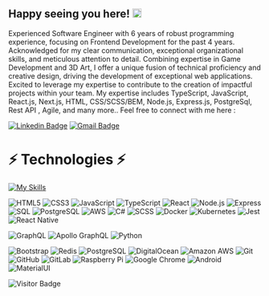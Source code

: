 ## Happy seeing you here! <img src="https://raw.githubusercontent.com/aemmadi/aemmadi/master/wave.gif" width="18">

Experienced Software Engineer with 6 years of robust programming experience, focusing on Frontend Development for the past 4 years. Acknowledged for my clear communication, exceptional organizational skills, and meticulous attention to detail. 
Combining expertise in Game Development and 3D Art, I offer a unique fusion of technical proficiency and creative design, driving the development of exceptional web applications. 
Excited to leverage my expertise to contribute to the creation of impactful projects within your team.
My expertise includes TypeScript, JavaScript, React.js, Next.js, HTML, CSS/SCSS/BEM, Node.js, Express.js, PostgreSql, Rest API , Agile, and many more.. Feel free to connect with me here :

[![Linkedin Badge](https://img.shields.io/badge/-nicusoriorga-blue?style=plastic&logo=Linkedin&logoColor=white&link=https://www.linkedin.com/in/nicusor-iorga/)](https://www.linkedin.com/in/nicusor-iorga/)
[![Gmail Badge](https://img.shields.io/badge/-nicu.irg@gmail.com-c14438?style=plastic&logo=Gmail&logoColor=white&link=mailto:nicu.irg@gmail.com)](mailto:nicu.irg@gmail.com)

# ⚡ Technologies ⚡

[![My Skills](https://skillicons.dev/icons?i=js,cs,html,css,aws,babel,blender,docker,dotnet,arduino,express,figma,git,github,graphql,jest)](https://skillicons.dev)

![HTML5](https://img.shields.io/badge/-HTML5-E34F26?style=flat-square&logo=html5&logoColor=white)
![CSS3](https://img.shields.io/badge/-CSS3-1572B6?style=flat-square&logo=css3)
![JavaScript](https://img.shields.io/badge/-JavaScript-F7DF1E?style=flat-square&logo=javascript&logoColor=black)
![TypeScript](https://img.shields.io/badge/-TypeScript-3178C6?style=flat-square&logo=typescript&logoColor=white)
![React](https://img.shields.io/badge/-React-61DAFB?style=flat-square&logo=react&logoColor=black)
![Node.js](https://img.shields.io/badge/-Node.js-339933?style=flat-square&logo=nodedotjs)
![Express](https://img.shields.io/badge/-Express-000000?style=flat-square&logo=express)
![SQL](https://img.shields.io/badge/-SQL-4479A1?style=flat-square)
![PostgreSQL](https://img.shields.io/badge/-PostgreSQL-336791?style=flat-square&logo=postgresql&logoColor=white)
![AWS](https://img.shields.io/badge/-AWS-232F3E?style=flat-square&logo=amazonwebservices)
![C#](https://img.shields.io/badge/-C%23-239120?style=flat-square&logo=c-sharp&logoColor=white)
![SCSS](https://img.shields.io/badge/-SCSS-CC6699?style=flat-square&logo=sass&logoColor=white)
![Docker](https://img.shields.io/badge/-Docker-2496ED?style=flat-square&logo=docker&logoColor=white)
![Kubernetes](https://img.shields.io/badge/-Kubernetes-326CE5?style=flat-square&logo=kubernetes&logoColor=white)
![Jest](https://img.shields.io/badge/-Jest-C21325?style=flat-square&logo=jest&logoColor=white)
![React Native](https://img.shields.io/badge/-React%20Native-61DAFB?style=flat-square&logo=react&logoColor=black)

![GraphQL](https://img.shields.io/badge/-GraphQL-E10098?style=flat-square&logo=graphql)
![Apollo GraphQL](https://img.shields.io/badge/-Apollo%20GraphQL-311C87?style=flat-square&logo=apollo-graphql)
![Python](https://img.shields.io/badge/-Python-black?style=flat-square&logo=Python)

![Bootstrap](https://img.shields.io/badge/-Bootstrap-563D7C?style=flat-square&logo=bootstrap)
![Redis](https://img.shields.io/badge/-Redis-black?style=flat-square&logo=Redis)
![PostgreSQL](https://img.shields.io/badge/-PostgreSQL-336791?style=flat-square&logo=postgresql^logoColor=red)
![DigitalOcean](https://img.shields.io/badge/-Digital%20Ocean-darkblue?style=flat-square&logo=digitalocean)
![Amazon AWS](https://img.shields.io/badge/Amazon%20AWS-232F3E?style=flat-square&logo=amazon-aws)
![Git](https://img.shields.io/badge/-Git-black?style=flat-square&logo=git)
![GitHub](https://img.shields.io/badge/-GitHub-181717?style=flat-square&logo=github)
![GitLab](https://img.shields.io/badge/-GitLab-FCA121?style=flat-square&logo=gitlab)
![Raspberry Pi](https://img.shields.io/badge/-Raspberry%20Pi-C51A4A?style=flat-square&logo=Raspberry-Pi)
![Google Chrome](https://img.shields.io/badge/Chrome-black?style=flat-square&logo=google-chrome)
![Android](https://img.shields.io/badge/Android-05150C?style=flat-square&logo=android)
![MaterialUI](https://img.shields.io/badge/-MatrialUI-0081CB?style=flat-square&logo=material-UI)

![Visitor Badge](https://visitor-badge.laobi.icu/badge?page_id=IoghiStudio)
